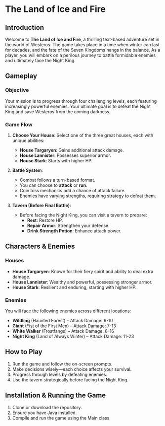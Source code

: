 # The Land of Ice and Fire

## Introduction
Welcome to **The Land of Ice and Fire**, a thrilling text-based adventure set in the world of Westeros. The game takes place in a time when winter can last for decades, and the fate of the Seven Kingdoms hangs in the balance. As a player, you will embark on a perilous journey to battle formidable enemies and ultimately face the Night King.

## Gameplay
### Objective
Your mission is to progress through four challenging levels, each featuring increasingly powerful enemies. Your ultimate goal is to defeat the Night King and save Westeros from the coming darkness.

### Game Flow
1. **Choose Your House**: Select one of the three great houses, each with unique abilities:
   - **House Targaryen**: Gains additional attack damage.
   - **House Lannister**: Possesses superior armor.
   - **House Stark**: Starts with higher HP.

2. **Battle System**:
   - Combat follows a turn-based format.
   - You can choose to **attack** or **run**.
   - Coin toss mechanics add a chance of attack failure.
   - Enemies have varying strengths, requiring strategy to defeat them.

3. **Tavern (Before Final Battle)**:
   - Before facing the Night King, you can visit a tavern to prepare:
     - **Rest**: Restore HP.
     - **Repair Armor**: Strengthen your defense.
     - **Drink Strength Potion**: Enhance attack power.

## Characters & Enemies
### Houses
- **House Targaryen**: Known for their fiery spirit and ability to deal extra damage.
- **House Lannister**: Wealthy and powerful, possessing stronger armor.
- **House Stark**: Resilient and enduring, starting with higher HP.

### Enemies
You will face the following enemies across different locations:
- **Wildling** (Haunted Forest) – Attack Damage: 6-10
- **Giant** (Fist of the First Men) – Attack Damage: 7-13
- **White Walker** (Frostfangs) – Attack Damage: 8-16
- **Night King** (Land of Always Winter) – Attack Damage: 11-23

## How to Play
1. Run the game and follow the on-screen prompts.
2. Make decisions wisely—each choice affects your survival.
3. Progress through levels by defeating enemies.
4. Use the tavern strategically before facing the Night King.

## Installation & Running the Game
1. Clone or download the repository.
2. Ensure you have Java installed.
3. Compile and run the game using the Main class.
